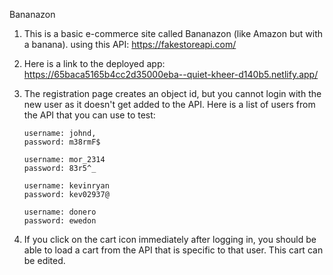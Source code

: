 Bananazon

1.  This is a basic e-commerce site called Bananazon (like Amazon but with a banana).
    using this API: https://fakestoreapi.com/
2.  Here is a link to the deployed app: https://65baca5165b4cc2d35000eba--quiet-kheer-d140b5.netlify.app/
3.  The registration page creates an object id, but you cannot login with the new user as it doesn't get added to the API. Here is a list of users from the API that you can use to test:

        username: johnd,
        password: m38rmF$

        username: mor_2314
        password: 83r5^_

        username: kevinryan
        password: kev02937@

        username: donero
        password: ewedon

4.  If you click on the cart icon immediately after logging in, you should be able to load a cart from the API that is specific to that user. This cart can be edited.

